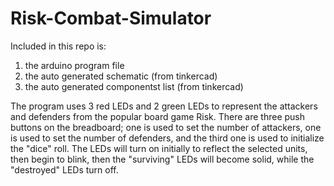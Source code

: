 # Risk-Combat-Simulator
Included in this repo is: 

1) the arduino program file 
2) the auto generated schematic (from tinkercad)
3) the auto generated componentst list (from tinkercad)

The program uses 3 red LEDs and 2 green LEDs to represent the attackers and defenders from the popular board game Risk.
There are three push buttons on the breadboard; one is used to set the number of attackers, one is used to set the number of defenders, 
and the third one is used to initialize the "dice" roll. The LEDs will turn on initially to reflect the selected units, then begin to blink, 
then the "surviving" LEDs will become solid, while the "destroyed" LEDs turn off. 
